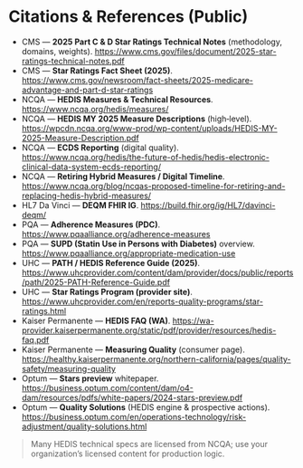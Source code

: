 # Citations & References (Public)

- CMS — **2025 Part C & D Star Ratings Technical Notes** (methodology, domains, weights). https://www.cms.gov/files/document/2025-star-ratings-technical-notes.pdf
- CMS — **Star Ratings Fact Sheet (2025)**. https://www.cms.gov/newsroom/fact-sheets/2025-medicare-advantage-and-part-d-star-ratings
- NCQA — **HEDIS Measures & Technical Resources**. https://www.ncqa.org/hedis/measures/
- NCQA — **HEDIS MY 2025 Measure Descriptions** (high‑level). https://wpcdn.ncqa.org/www-prod/wp-content/uploads/HEDIS-MY-2025-Measure-Description.pdf
- NCQA — **ECDS Reporting** (digital quality). https://www.ncqa.org/hedis/the-future-of-hedis/hedis-electronic-clinical-data-system-ecds-reporting/
- NCQA — **Retiring Hybrid Measures / Digital Timeline**. https://www.ncqa.org/blog/ncqas-proposed-timeline-for-retiring-and-replacing-hedis-hybrid-measures/
- HL7 Da Vinci — **DEQM FHIR IG**. https://build.fhir.org/ig/HL7/davinci-deqm/
- PQA — **Adherence Measures (PDC)**. https://www.pqaalliance.org/adherence-measures
- PQA — **SUPD (Statin Use in Persons with Diabetes)** overview. https://www.pqaalliance.org/appropriate-medication-use
- UHC — **PATH / HEDIS Reference Guide (2025)**. https://www.uhcprovider.com/content/dam/provider/docs/public/reports/path/2025-PATH-Reference-Guide.pdf
- UHC — **Star Ratings Program (provider site)**. https://www.uhcprovider.com/en/reports-quality-programs/star-ratings.html
- Kaiser Permanente — **HEDIS FAQ (WA)**. https://wa-provider.kaiserpermanente.org/static/pdf/provider/resources/hedis-faq.pdf
- Kaiser Permanente — **Measuring Quality** (consumer page). https://healthy.kaiserpermanente.org/northern-california/pages/quality-safety/measuring-quality
- Optum — **Stars preview** whitepaper. https://business.optum.com/content/dam/o4-dam/resources/pdfs/white-papers/2024-stars-preview.pdf
- Optum — **Quality Solutions** (HEDIS engine & prospective actions). https://business.optum.com/en/operations-technology/risk-adjustment/quality-solutions.html

> Many HEDIS technical specs are licensed from NCQA; use your organization’s licensed content for production logic.
